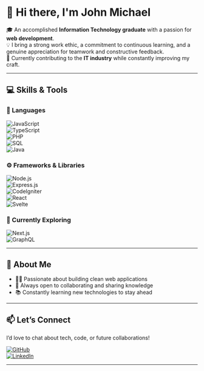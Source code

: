 # 👋 Hi there, I'm John Michael  

🎓 An accomplished **Information Technology graduate** with a passion for **web development**.  
💡 I bring a strong work ethic, a commitment to continuous learning, and a genuine appreciation for teamwork and constructive feedback.  
🚀 Currently contributing to the **IT industry** while constantly improving my craft.  

---

## 💻 Skills & Tools  

### 🧠 Languages  
![JavaScript](https://img.shields.io/badge/JavaScript-F7DF1E?style=for-the-badge&logo=javascript&logoColor=000)  
![TypeScript](https://img.shields.io/badge/TypeScript-3178C6?style=for-the-badge&logo=typescript&logoColor=fff)  
![PHP](https://img.shields.io/badge/PHP-777BB4?style=for-the-badge&logo=php&logoColor=fff)  
![SQL](https://img.shields.io/badge/SQL-336791?style=for-the-badge&logo=postgresql&logoColor=fff)  
![Java](https://img.shields.io/badge/Java-007396?style=for-the-badge&logo=java&logoColor=fff)  

### ⚙️ Frameworks & Libraries  
![Node.js](https://img.shields.io/badge/Node.js-339933?style=for-the-badge&logo=node.js&logoColor=fff)  
![Express.js](https://img.shields.io/badge/Express.js-000000?style=for-the-badge&logo=express&logoColor=fff)  
![CodeIgniter](https://img.shields.io/badge/CodeIgniter-EF4223?style=for-the-badge&logo=codeigniter&logoColor=fff)  
![React](https://img.shields.io/badge/React-61DAFB?style=for-the-badge&logo=react&logoColor=000)  
![Svelte](https://img.shields.io/badge/Svelte-FF3E00?style=for-the-badge&logo=svelte&logoColor=fff)  

### 🌱 Currently Exploring  
![Next.js](https://img.shields.io/badge/Next.js-000000?style=for-the-badge&logo=nextdotjs&logoColor=fff)  
![GraphQL](https://img.shields.io/badge/GraphQL-E10098?style=for-the-badge&logo=graphql&logoColor=fff)  

---

## 🌟 About Me  
- 🧑‍💻 Passionate about building clean web applications  
- 🤝 Always open to collaborating and sharing knowledge  
- 📚 Constantly learning new technologies to stay ahead  

---

## 📫 Let’s Connect  
I’d love to chat about tech, code, or future collaborations!  

[![GitHub](https://img.shields.io/badge/GitHub-181717?style=for-the-badge&logo=github&logoColor=fff)](https://github.com/yourusername)  
[![LinkedIn](https://img.shields.io/badge/LinkedIn-0077B5?style=for-the-badge&logo=linkedin&logoColor=fff)](https://linkedin.com/in/yourlinkedin)  

---
